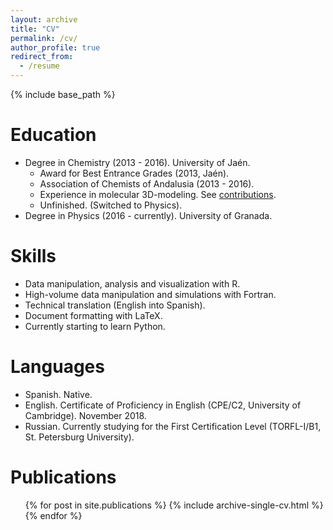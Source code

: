 ```yaml
---
layout: archive
title: "CV"
permalink: /cv/
author_profile: true
redirect_from:
  - /resume
---
```


{% include base_path %}

Education
======
* Degree in Chemistry (2013 - 2016). University of Jaén.
  * Award for Best Entrance Grades (2013, Jaén).
  * Association of Chemists of Andalusia (2013 - 2016).
  * Experience in molecular 3D-modeling. See [contributions](https://commons.wikimedia.org/wiki/Special:ListFiles?limit=100&user=Malmriv).
  * Unfinished. (Switched to Physics).
* Degree in Physics (2016 - currently). University of Granada.
  
Skills
======
* Data manipulation, analysis and visualization with R.
* High-volume data manipulation and simulations with Fortran.
* Technical translation (English into Spanish).
* Document formatting with LaTeX.
* Currently starting to learn Python.

Languages
======
* Spanish. Native.
* English. Certificate of Proficiency in English (CPE/C2, University of Cambridge). November 2018.
* Russian. Currently studying for the First Certification Level (TORFL-I/B1, St. Petersburg University).

Publications
======
  <ul>{% for post in site.publications %}
    {% include archive-single-cv.html %}
  {% endfor %}</ul>
